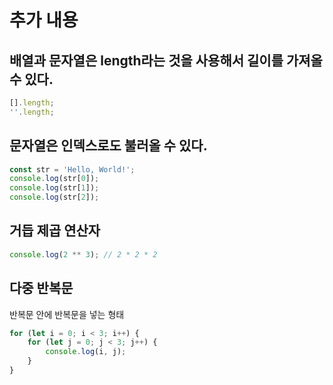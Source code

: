 # 추가 내용

## 배열과 문자열은 length라는 것을 사용해서 길이를 가져올 수 있다.

```js
[].length;
''.length;
```

## 문자열은 인덱스로도 불러올 수 있다.

```js
const str = 'Hello, World!';
console.log(str[0]);
console.log(str[1]);
console.log(str[2]);
```

## 거듭 제곱 연산자

```js
console.log(2 ** 3); // 2 * 2 * 2
```

## 다중 반복문

반복문 안에 반복문을 넣는 형태

```js
for (let i = 0; i < 3; i++) {
	for (let j = 0; j < 3; j++) {
		console.log(i, j);
	}
}
```
